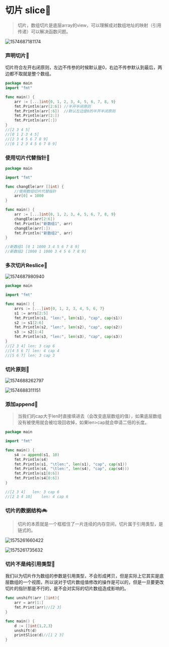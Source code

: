 # 切片 slice🍟

> 切片，数组切片是底层array的view，可以理解成对数组地址的映射（引用传递）可以解决函数问题。

![1574687181174](F:\我的笔记\image\1574687181174.png)



### 声明切片🧀

切片符合左开右闭原则，左边不传参的时候默认是0，右边不传参默认到最后，两边都不取就是整个数组。

```go
package main
import "fmt"

func main() {
	arr := [...]int{0, 1, 2, 3, 4, 5, 6, 7, 8, 9}
	fmt.Println(arr[2:6]) //半开半闭原则
	fmt.Println(arr[:6])  //默认左边是0的半开半闭原则
	fmt.Println(arr[2:])
	fmt.Println(arr[:])
}
//[2 3 4 5]
//[0 1 2 3 4 5]
//[2 3 4 5 6 7 8 9]
//[0 1 2 3 4 5 6 7 8 9]
```



### 使用切片代替指针🥠

```go
package main

import "fmt"

func changEle(arr []int) {
	//使用数组切片代替指针
	arr[0] = 1000
}

func main() {
	arr := [...]int{0, 1, 2, 3, 4, 5, 6, 7, 8, 9}
	changEle(arr[2:6])
	fmt.Println("新数组1", arr)
	changEle(arr[:])
	fmt.Println("新数组2", arr)
}

//新数组1 [0 1 1000 3 4 5 6 7 8 9]
//新数组2 [1000 1 1000 3 4 5 6 7 8 9]
```



### 多次切片Reslice🍨

![1574687980940](F:\我的笔记\image\1574687980940.png)

```go
package main

import "fmt"

func main() {
	arrs := [...]int{0, 1, 2, 3, 4, 5, 6, 7}
	s1 := arrs[2:5]
	fmt.Println(s1, "len:", len(s1), "cap", cap(s1))
	s2 := s1[2:6]
	fmt.Println(s2, "len:", len(s2), "cap", cap(s2))
	s3 := s2[1:4]
	fmt.Println(s3, "len:", len(s3), "cap", cap(s3))
}
//[2 3 4] len: 3 cap 6
//[4 5 6 7] len: 4 cap 4
//[5 6 7] len: 3 cap 3
```



### 切片原则🎢

![1574688262797](F:\我的笔记\image\1574688262797.png)



![1574688311151](F:\我的笔记\image\1574688311151.png)





### 添加append🧥

> 当我们的cap大于len时直接填进去（会改变底层数组的值），如果底层数组没有被使用就会被垃圾回收掉，如果len>cap就会申请二倍的长度。

```go
package main

import "fmt"

func main() {
	s4 := append(s1, 10)
	fmt.Println(s4)
	fmt.Println(s1, "\tlen:", len(s1), "cap", cap(s1))
	fmt.Println(s4, "\tlen:", len(s4), "cap", cap(s4)))
	fmt.Println(s1[0:6])
	fmt.Println(s4[0:6])
}

//[2 3 4] 	len: 3 cap 6
//[2 3 4 10] 	len: 4 cap 6
```



### 切片的数据结构🚲

> 切片的本质就是一个框框住了一片连续的内存空间，切片属于引用类型，是链式的。

![1575261660422](F:\我的笔记\image\1575261660422.png)

![1575261735632](F:\我的笔记\image\1575261735632.png)

### 切片不是纯引用类型🍪

我们以为切片作为数组的参数是引用类型，不会形成拷贝，但是实际上它其实是底层数组的一个视图，所以说对于切片数组值修改的操作是可以的，但是一旦要更改切片的指针那是不行的，是不会对实际的切片数组造成影响的。

```go
func unshift(arr []int){
	arr = arr[1:]
	fmt.Print(arr)//[2 3]
}

func main() {
	d := []int{1,2,3}
	unshift(d)
	printSlice(d)//[1 2 3]
}
```

